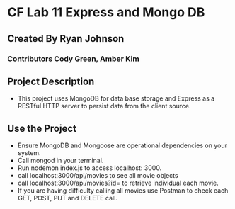 # CF Lab 11 Express and Mongo DB

## Created By Ryan Johnson
### Contributors Cody Green, Amber Kim

## Project Description
* This project uses MongoDB for data base storage and Express as a  RESTful HTTP server to persist data from the client source. 

## Use the Project
* Ensure MongoDB and Mongoose are operational dependencies on your system.
* Call mongod in your terminal.
* Run nodemon index.js to access localhost: 3000.
* call localhost:3000/api/movies to see all movie objects
* call localhost:3000/api/movies?id= to retrieve individual each movie.
* If you are having difficulty calling all movies use Postman to check each GET, POST, PUT and DELETE call.